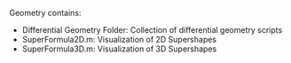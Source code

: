 Geometry contains:

- Differential Geometry Folder: Collection of differential geometry scripts
- SuperFormula2D.m: Visualization of 2D Supershapes
- SuperFormula3D.m: Visualization of 3D Supershapes
